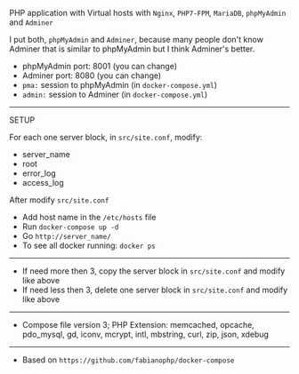PHP application with Virtual hosts with `Nginx`, `PHP7-FPM`, `MariaDB`, `phpMyAdmin` and `Adminer`

I put both, `phpMyAdmin` and `Adminer`, because many people don't know Adminer that is similar to phpMyAdmin but I think Adminer's better.
* phpMyAdmin port: 8001 (you can change)
* Adminer port: 8080 (you can change)
* `pma:` session to phpMyAdmin (in `docker-compose.yml`)
* `admin:` session to Adminer (in `docker-compose.yml`)

----
SETUP

For each one server block, in `src/site.conf`, modify:
* server_name
* root
* error_log
* access_log

After modify `src/site.conf`
* Add host name in the `/etc/hosts` file
* Run `docker-compose up -d`
* Go `http://server_name/`
* To see all docker running: `docker ps`
----
* If need more then 3, copy the server block in `src/site.conf` and modify like above
* If need less then 3, delete one server block in `src/site.conf` and modify like above
----
* Compose file version 3; PHP Extension: memcached, opcache, pdo_mysql, gd, iconv, mcrypt, intl, mbstring, curl, zip, json, xdebug
----
* Based on `https://github.com/fabianophp/docker-compose`
